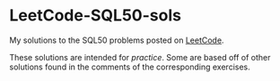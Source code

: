 # LeetCode-SQL50-sols
My solutions to the SQL50 problems posted on [LeetCode](https://leetcode.com/studyplan/top-sql-50/).

These solutions are intended for *_practice_*. Some are based off of other solutions found in the comments of the corresponding exercises.
